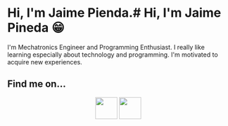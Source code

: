 # Hi, I'm Jaime Pienda.# Hi, I'm Jaime Pineda 😁

I'm Mechatronics Engineer and Programming Enthusiast. I really like learning especially about technology and programming. I'm motivated to acquire new experiences.

## Find me on...

<center>
  <a href:"http://www.linkedin.com/in/jpin730"><img src="https://image.flaticon.com/icons/svg/174/174857.svg" width="50" height="50"/><a>
  <a href:"http://www.twitter.com/jpin730"><img src="https://image.flaticon.com/icons/svg/733/733579.svg" width="50" height="50"/><a>
</center>

